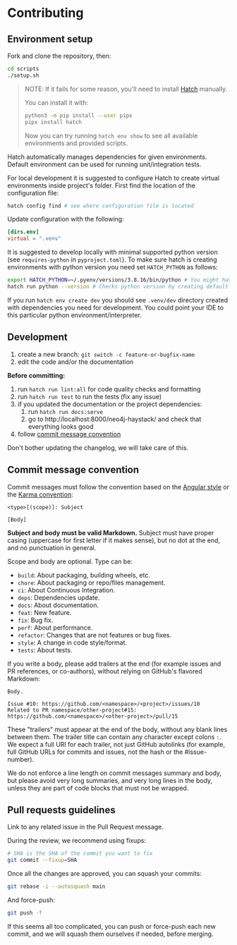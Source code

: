 # Contributing

## Environment setup

Fork and clone the repository, then:

```bash
cd scripts
./setup.sh
```

> NOTE:
> If it fails for some reason,
> you'll need to install
> [Hatch](https://hatch.pypa.io/latest/)
> manually.
>
> You can install it with:
>
> ```bash
> python3 -m pip install --user pipx
> pipx install hatch
> ```
>
> Now you can try running `hatch env show` to see
> all available environments and provided scripts.

Hatch automatically manages dependencies for given environments. Default environment can be used for running unit/integration tests.

For local development it is suggested to configure Hatch to create virtual environments inside project's folder. First find the location of the configuration file:

```bash
hatch config find # see where configuration file is located
```

Update configuration with the following:

```toml
[dirs.env]
virtual = ".venv"
```

It is suggested to develop locally with minimal supported python version (see `requires-python` in `pyproject.toml`).
To make sure hatch is creating environments with python version you need set `HATCH_PYTHON` as follows:

```bash
export HATCH_PYTHON=~/.pyenv/versions/3.8.16/bin/python # You might have a different version  
hatch run python --version # Checks python version by creating default hatch environment
```

If you run `hatch env create dev` you should see `.venv/dev` directory created with dependencies you need for development.
You could point your IDE to this particular python environment/interpreter.

## Development

1. create a new branch: `git switch -c feature-or-bugfix-name`
1. edit the code and/or the documentation

**Before committing:**

1. run `hatch run lint:all` for code quality checks and formatting
1. run `hatch run test` to run the tests (fix any issue)
1. if you updated the documentation or the project dependencies:
    1. run `hatch run docs:serve`
    1. go to http://localhost:8000/neo4j-haystack/ and check that everything looks good
1. follow [commit message convention](#commit-message-convention)

Don't bother updating the changelog, we will take care of this.

## Commit message convention

Commit messages must follow the convention based on the
[Angular style](https://gist.github.com/stephenparish/9941e89d80e2bc58a153#format-of-the-commit-message)
or the [Karma convention](https://karma-runner.github.io/4.0/dev/git-commit-msg.html):

```text
<type>[(scope)]: Subject

[Body]
```

**Subject and body must be valid Markdown.**
Subject must have proper casing (uppercase for first letter
if it makes sense), but no dot at the end, and no punctuation
in general.

Scope and body are optional. Type can be:

- `build`: About packaging, building wheels, etc.
- `chore`: About packaging or repo/files management.
- `ci`: About Continuous Integration.
- `deps`: Dependencies update.
- `docs`: About documentation.
- `feat`: New feature.
- `fix`: Bug fix.
- `perf`: About performance.
- `refactor`: Changes that are not features or bug fixes.
- `style`: A change in code style/format.
- `tests`: About tests.

If you write a body, please add trailers at the end
(for example issues and PR references, or co-authors),
without relying on GitHub's flavored Markdown:

```text
Body.

Issue #10: https://github.com/<namespace>/<project>/issues/10
Related to PR namespace/other-project#15: https://github.com/<namespace>/<other-project>/pull/15
```

These "trailers" must appear at the end of the body,
without any blank lines between them. The trailer title
can contain any character except colons `:`.
We expect a full URI for each trailer, not just GitHub autolinks
(for example, full GitHub URLs for commits and issues,
not the hash or the #issue-number).

We do not enforce a line length on commit messages summary and body,
but please avoid very long summaries, and very long lines in the body,
unless they are part of code blocks that must not be wrapped.

## Pull requests guidelines

Link to any related issue in the Pull Request message.

During the review, we recommend using fixups:

```bash
# SHA is the SHA of the commit you want to fix
git commit --fixup=SHA
```

Once all the changes are approved, you can squash your commits:

```bash
git rebase -i --autosquash main
```

And force-push:

```bash
git push -f
```

If this seems all too complicated, you can push or force-push each new commit,
and we will squash them ourselves if needed, before merging.
